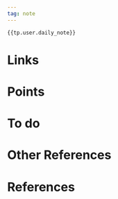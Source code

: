 ```yaml
---
tag: note
---
```

`{{tp.user.daily_note}}`

# Links

# Points

# To do

# Other References

# References